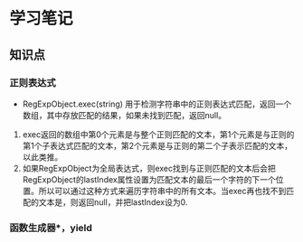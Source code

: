 # 学习笔记

## 知识点
### 正则表达式
- RegExpObject.exec(string) 用于检测字符串中的正则表达式匹配，返回一个数组，其中存放匹配的结果，如果未找到匹配，返回null。
1. exec返回的数组中第0个元素是与整个正则匹配的文本，第1个元素是与正则的第1个子表达式匹配的文本，第2个元素是与正则的第二个子表示匹配的文本，以此类推。
2. 如果RegExpObject为全局表达式，则exec找到与正则匹配的文本后会把RegExpObject的lastIndex属性设置为匹配文本的最后一个字符的下一个位置。所以可以通过这种方式来遍历字符串中的所有文本。当exec再也找不到匹配的文本是，则返回null，并把lastIndex设为0.

### 函数生成器*，yield
